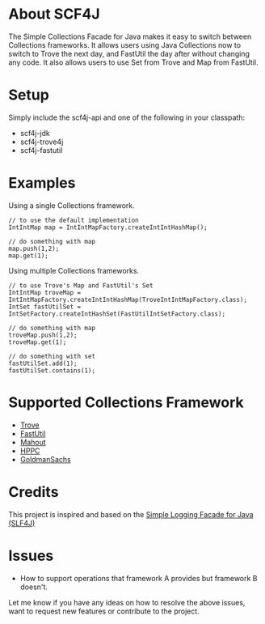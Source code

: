 # About SCF4J
The Simple Collections Facade for Java makes it easy to switch between Collections frameworks. It allows users using Java Collections now to switch to Trove the next day, and FastUtil the day after without changing any code. It also allows users to use Set from Trove and Map from FastUtil.

# Setup
Simply include the scf4j-api and one of the following in your classpath:
- scf4j-jdk
- scf4j-trove4j
- scf4j-fastutil

# Examples
Using a single Collections framework.
```
// to use the default implementation
IntIntMap map = IntIntMapFactory.createIntIntHashMap();

// do something with map
map.push(1,2);
map.get(1);
```
Using multiple Collections frameworks.
```
// to use Trove's Map and FastUtil's Set
IntIntMap troveMap = IntIntMapFactory.createIntIntHashMap(TroveIntIntMapFactory.class);
IntSet fastUtilSet = IntSetFactory.createIntHashSet(FastUtilIntSetFactory.class);

// do something with map
troveMap.push(1,2);
troveMap.get(1);

// do something with set
fastUtilSet.add(1);
fastUtilSet.contains(1);
```

# Supported Collections Framework
- [Trove](http://trove.starlight-systems.com/)
- [FastUtil](http://fastutil.di.unimi.it/)
- [Mahout](https://mahout.apache.org/users/basics/mahout-collections.html)
- [HPPC](http://labs.carrotsearch.com/hppc.html)
- [GoldmanSachs](https://github.com/goldmansachs/gs-collections)
 
# Credits
This project is inspired and based on the [Simple Logging Facade for Java (SLF4J)](http://www.slf4j.org/)

# Issues
- How to support operations that framework A provides but framework B doesn't.

Let me know if you have any ideas on how to resolve the above issues, want to request new features or contribute to the project.
